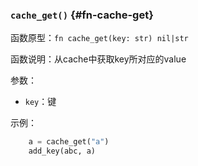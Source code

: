 ### `cache_get()` {#fn-cache-get}

函数原型：`fn cache_get(key: str) nil|str`

函数说明：从cache中获取key所对应的value

参数：

- `key`：键

示例：

```python
    a = cache_get("a")
	add_key(abc, a)
```